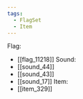 ```yaml
---
tags:
  - FlagSet
  - Item
---
```

Flag:
- [[flag_11218]]
Sound:
- [[sound_44]]
- [[sound_43]]
- [[sound_17]]
Item:
- [[item_329]]
